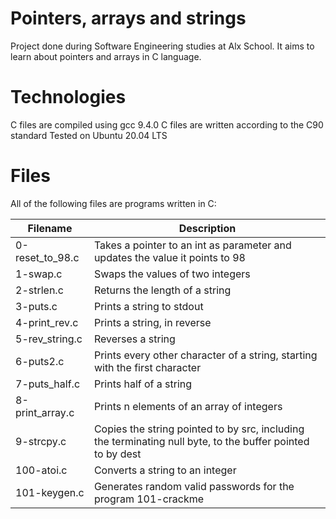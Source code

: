 # Pointers, arrays and strings
Project done during Software Engineering studies at Alx School. It aims to learn about pointers and arrays in C language.

# Technologies
C files are compiled using gcc 9.4.0
C files are written according to the C90 standard
Tested on Ubuntu 20.04 LTS
# Files
All of the following files are programs written in C:

| Filename |	Description|
|----------|---------------|
0-reset_to_98.c |	Takes a pointer to an int as parameter and updates the value it points to 98
1-swap.c |	Swaps the values of two integers
2-strlen.c |	Returns the length of a string
3-puts.c |	Prints a string to stdout
4-print_rev.c |	Prints a string, in reverse
5-rev_string.c |	Reverses a string
6-puts2.c |	Prints every other character of a string, starting with the first character
7-puts_half.c |	Prints half of a string
8-print_array.c |	Prints n elements of an array of integers
9-strcpy.c |	Copies the string pointed to by src, including the terminating null byte, to the buffer pointed to by dest
100-atoi.c |	Converts a string to an integer
101-keygen.c |	Generates random valid passwords for the program 101-crackme
